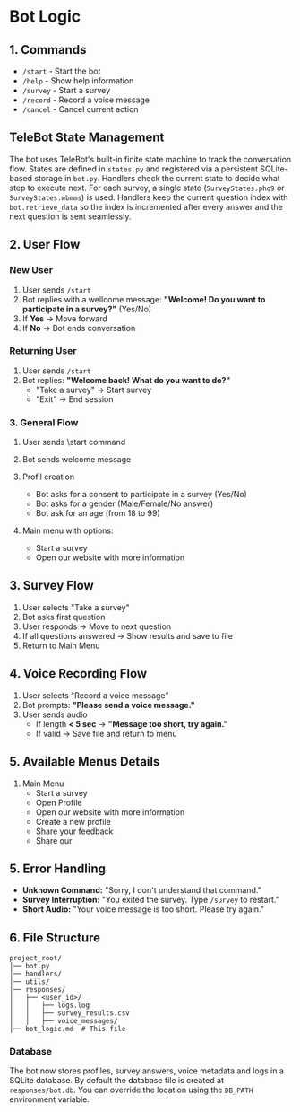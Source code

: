 # Bot Logic

## 1. Commands
- `/start` - Start the bot
- `/help` - Show help information
- `/survey` - Start a survey
- `/record` - Record a voice message
- `/cancel` - Cancel current action

## TeleBot State Management
The bot uses TeleBot's built-in finite state machine to track the
conversation flow. States are defined in `states.py` and registered via
a persistent SQLite-based storage in `bot.py`. Handlers check the current state to decide
what step to execute next.
For each survey, a single state (`SurveyStates.phq9` or `SurveyStates.wbmms`) is
used. Handlers keep the current question index with `bot.retrieve_data` so the
index is incremented after every answer and the next question is sent
seamlessly.

## 2. User Flow
### **New User**
1. User sends `/start`
2. Bot replies with a wellcome message: **"Welcome! Do you want to participate in a survey?"** (Yes/No)
3. If **Yes** → Move forward
4. If **No** → Bot ends conversation

### **Returning User**
1. User sends `/start`
2. Bot replies: **"Welcome back! What do you want to do?"**
   - "Take a survey" → Start survey
   - "Exit" → End session

### 3. General Flow
1. User sends \start command
2. Bot sends welcome message
3. Profil creation
   - Bot asks for a consent to participate in a survey (Yes/No)
   - Bot asks for a gender (Male/Female/No answer)
   - Bot ask for an age (from 18 to 99)

4. Main menu with options:
   - Start a survey
   - Open our website with more information

## 3. Survey Flow
1. User selects "Take a survey"
2. Bot asks first question
3. User responds → Move to next question
4. If all questions answered → Show results and save to file
5. Return to Main Menu

## 4. Voice Recording Flow
1. User selects "Record a voice message"
2. Bot prompts: **"Please send a voice message."**
3. User sends audio
   - If length **< 5 sec** → **"Message too short, try again."**
   - If valid → Save file and return to menu

## 5. Available Menus Details
1. Main Menu
   - Start a survey
   - Open Profile
   - Open our website with more information
   - Create a new profile
   - Share your feedback
   - Share our


## 5. Error Handling
- **Unknown Command:** "Sorry, I don't understand that command."
- **Survey Interruption:** "You exited the survey. Type `/survey` to restart."
- **Short Audio:** "Your voice message is too short. Please try again."

## 6. File Structure
```
project_root/
│── bot.py
│── handlers/
│── utils/
│── responses/
│   ├── <user_id>/
│   │   ├── logs.log
│   │   ├── survey_results.csv
│   │   ├── voice_messages/
│── bot_logic.md  # This file
```

### Database
The bot now stores profiles, survey answers, voice metadata and logs in a
SQLite database. By default the database file is created at
`responses/bot.db`. You can override the location using the `DB_PATH`
environment variable.

